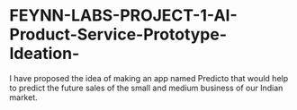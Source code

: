 # FEYNN-LABS-PROJECT-1-AI-Product-Service-Prototype-Ideation-
I have proposed the idea of making an app named Predicto that would help to predict the future sales of the small and medium business of our Indian market.
